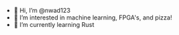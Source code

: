 - 👋 Hi, I’m @nwad123
- 👀 I’m interested in machine learning, FPGA's, and pizza!
- 🌱 I’m currently learning Rust

<!---
nwad123/nwad123 is a ✨ special ✨ repository because its `README.md` (this file) appears on your GitHub profile.
You can click the Preview link to take a look at your changes.
--->
